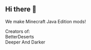 ## Hi there 👋
We make Minecraft Java Edition mods!<br/>

Creators of:<br/>
BetterDeserts<br/>
Deeper And Darker<br/>
